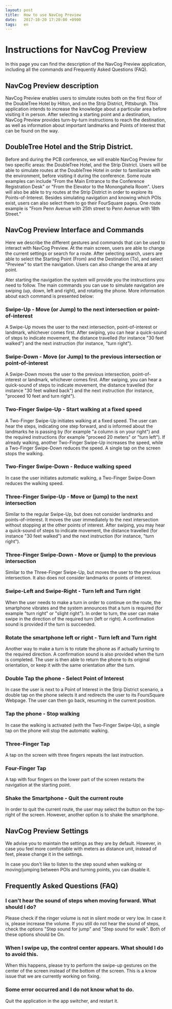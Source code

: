 ```yaml
---
layout: post
title:  How to use NavCog Preview
date:   2017-10-20 17:20:00 +0900
tags:   en
---
```


# Instructions for NavCog Preview

In this page you can find the description of the NavCog Preview application, including all the commands and Frequently Asked Questions (FAQ).

## NavCog Preview description
NavCog Preview enables users to simulate routes both on the first floor of the DoubleTree Hotel by Hilton, and on the Strip District, Pittsburgh. This application intends to increase the knowledge about a particular area before visiting it in person.
After selecting a starting point and a destination, NavCog Preview provides turn-by-turn instructions to reach the destination, as well as information about important landmarks and Points of Interest that can be found on the way.

## DoubleTree Hotel and the Strip District.
Before and during the PCB conference, we will enable NavCog Preview for two specific areas: the DoubleTree Hotel, and the Strip District.
Users will be able to simulate routes at the DoubleTree Hotel in order to familiarize with the environment, before visiting it during the conference. Some route examples can include "From the Main Entrance to the Conference Registration Desk" or "From the Elevator to the Monongahela Room".
Users will also be able to try routes at the Strip District in order to explore its Points-of-Interest. Besides simulating navigation and knowing which POIs exist, users can also select them to go their FourSquare pages. One route example is "From Penn Avenue with 25th street to Penn Avenue with 18th Street."

## NavCog Preview Interface and Commands
Here we describe the different gestures and commands that can be used to interact with NavCog Preview.
At the main screen, users are able to change the current settings or search for a route. After selecting search, users are able to select the Starting Point (From) and the Destination (To), and select "Preview" to start the navigation. Users can also change the area at any point.

Ater starting the navigation the system will provide you the instructions you need to follow. The main commands you can use to simulate navigation are swiping (up, down, left and right), and rotating the phone.
More information about each command is presented below:

### Swipe-Up - Move (or Jump) to the next intersection or point-of-interest
A Swipe-Up moves the user to the next intersection, point-of-interest or landmark, whichever comes first. After swiping, you can hear a quick-sound of steps to indicate movement, the distance travelled (for instance "30 feet walked") and the next instruction (for instance, "turn right").

### Swipe-Down - Move (or Jump) to the previous intersection or point-of-interest
A Swipe-Down moves the user to the previous intersection, point-of-interest or landmark, whichever comes first. After swiping, you can hear a quick-sound of steps to indicate movement, the distance travelled (for instance "30 feet walked back") and the next instruction (for instance, "proceed 10 feet and turn right").

### Two-Finger Swipe-Up - Start walking at a fixed speed
A Two-Finger Swipe-Up initiates walking at a fixed speed. The user can hear the steps, indicating one step forward, and is informed about the landmarks he is passing by (for example "a column is on your right") and the required instructions (for example "proceed 20 meters" or "turn left").
If already walking, another Two-Finger Swipe-Up increases the speed, while a Two-Finger Swipe-Down reduces the speed.
A single tap on the screen stops the walking.

### Two-Finger Swipe-Down - Reduce walking speed
In case the user initiates automatic walking, a Two-Finger Swipe-Down reduces the walking speed. 

### Three-Finger Swipe-Up - Move or (jump) to the next intersection
Similar to the regular Swipe-Up, but does not consider landmarks and points-of-interest. It moves the user immediately to the next intersection without stopping at the other points of interest.
After swiping, you may hear a quick-sound of steps to indicate movement, the distance travelled (for instance "30 feet walked") and the next instruction (for instance, "turn right").

### Three-Finger Swipe-Down - Move or (jump) to the previous intersection
Similar to the Three-Finger Swipe-Up, but moves the user to the previous intersection. It also does not consider landmarks or points of interest.

### Swipe-Left and Swipe-Right - Turn left and Turn right
When the user needs to make a turn in order to continue on the route, the smartphone vibrates and the system announces that a turn is required (for example "turn right" or "slight right"). In order to turn, the user can make swipe in the direction of the required turn (left or right). A confirmation sound is provided if the turn is succeeded. 

### Rotate the smartphone left or right - Turn left and Turn right
Another way to make a turn is to rotate the phone as if actually turning to the required direction. A confirmation sound is also provided when the turn is completed. The user is then able to return the phone to its original orientation, or keep it with the same orientation after the turn. 

### Double Tap the phone - Select Point of Interest
In case the user is next to a Point of Interest in the Strip District scenario, a double tap on the phone selects it and redirects the user to its FoursSquare Webpage. The user can then go back, resuming in the current position.

### Tap the phone - Stop walking
In case the walking is activated (with the Two-Finger Swipe-Up), a single tap on the phone will stop the automatic walking.

### Three-Finger Tap
A tap on the screen with three fingers repeats the last instruction.

### Four-Finger Tap
A tap with four fingers on the lower part of the screen restarts the navigation at the starting point.

### Shake the Smartphone - Quit the current route
In order to quit the current route, the user may select the button on the top-right of the screen. However, another option is to shake the smartphone.

## NavCog Preview Settings
We advise you to maintain the settings as they are by default.
However, in case you feel more comfortable with meters as distance unit, instead of feet, please change it in the settings.

In case you don't like to listen to the step sound when walking or moving/jumping between POIs and turning points, you can disable it.

## Frequently Asked Questions (FAQ)
### I can't hear the sound of steps when moving forward. What should I do?
Please check if the ringer volume is not in silent mode or very low. In case it is, please increase the volume.
If you still do not hear the sound of steps, check the options "Step sound for jump" and "Step sound for walk". Both of these options should be On.

### When I swipe up, the control center appears. What should I do to avoid this.
When this happens, please try to perform the swipe-up gestures on the center of the screen instead of the bottom of the screen. This is a know issue that we are currently working on fixing.

### Some error occurred and I do not know what to do.
Quit the application in the app switcher, and restart it.







